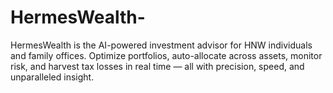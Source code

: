 # HermesWealth-
HermesWealth is the AI-powered investment advisor for HNW individuals and family offices. Optimize portfolios, auto-allocate across assets, monitor risk, and harvest tax losses in real time — all with precision, speed, and unparalleled insight.
